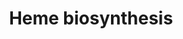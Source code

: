 ---
annotations:
- type: Pathway Ontology
  value: heme biosynthetic pathway
authors:
- MaintBot
- Mills42
- Egonw
- Mkutmon
- Jmelius
- Eweitz
description: 'The enzymatic process that produces heme is properly called porphyrin
  synthesis, as all the intermediates are tetrapyrroles that are chemically classified
  are porphyrins. The process is highly conserved across biology. In humans, this
  pathway serves almost exclusively to form heme. In other species, it also produces
  similar substances such as cobalamin (vitamin B12).  The pathway is initiated by
  the synthesis of D-Aminolevulinic acid (dALA or δALA) from the amino acid glycine
  and succinyl-CoA from the citric acid cycle (Krebs cycle). The rate-limiting enzyme
  responsible for this reaction, ALA synthase, is strictly regulated by intracellular
  iron levels and heme concentration. A low-iron level, e.g., in iron deficiency,
  leads to decreased porphyrin synthesis, which prevents accumulation of the toxic
  intermediates. This mechanism is of therapeutic importance: infusion of heme arginate
  or hematin can abort attacks of porphyria in patients with an inborn error of metabolism
  of this process, by reducing transcription of ALA synthase.  The organs mainly involved
  in heme synthesis are the liver and the bone marrow, although every cell requires
  heme to function properly. Heme is seen as an intermediate molecule in catabolism
  of haemoglobin in the process of bilirubin metabolism.  Source: Wikipedia http://en.wikipedia.org/wiki/Heme'
last-edited: 2021-05-19
organisms:
- Anopheles gambiae
redirect_from:
- /index.php/Pathway:WP1221
- /instance/WP1221
schema-jsonld:
- '@context': https://schema.org/
  '@id': https://wikipathways.github.io/pathways/WP1221.html
  '@type': Dataset
  creator:
    '@type': Organization
    name: WikiPathways
  description: 'The enzymatic process that produces heme is properly called porphyrin
    synthesis, as all the intermediates are tetrapyrroles that are chemically classified
    are porphyrins. The process is highly conserved across biology. In humans, this
    pathway serves almost exclusively to form heme. In other species, it also produces
    similar substances such as cobalamin (vitamin B12).  The pathway is initiated
    by the synthesis of D-Aminolevulinic acid (dALA or δALA) from the amino acid glycine
    and succinyl-CoA from the citric acid cycle (Krebs cycle). The rate-limiting enzyme
    responsible for this reaction, ALA synthase, is strictly regulated by intracellular
    iron levels and heme concentration. A low-iron level, e.g., in iron deficiency,
    leads to decreased porphyrin synthesis, which prevents accumulation of the toxic
    intermediates. This mechanism is of therapeutic importance: infusion of heme arginate
    or hematin can abort attacks of porphyria in patients with an inborn error of
    metabolism of this process, by reducing transcription of ALA synthase.  The organs
    mainly involved in heme synthesis are the liver and the bone marrow, although
    every cell requires heme to function properly. Heme is seen as an intermediate
    molecule in catabolism of haemoglobin in the process of bilirubin metabolism.  Source:
    Wikipedia http://en.wikipedia.org/wiki/Heme'
  keywords:
  - protoporphyrinogen IX
  - AgaP_AGAP003719
  - AgaP_AGAP011895
  - coproporphyrinogen III
  - delta-aminolevulinate
  - CoA
  - Fe2+
  - H+
  - H2O
  - AgaP_AGAP010935
  - O2
  - glycine
  - ALAS2
  - protoheme
  - AgaP_AGAP003704
  - AgaP_AGAP003184
  - NH3
  - succinyl-CoA
  - H2O2
  - AgaP_AGAP008064
  - porphobilinogen
  - CO2
  - AgaP_AGAP004749
  - AgaP_AGAP011080
  - hydroxymethylbilane
  - uroporphyrinogen III
  - Porphobilinogen
  - protoporphyrin IX
  license: CC0
  name: Heme biosynthesis
seo: CreativeWork
title: Heme biosynthesis
wpid: WP1221
---